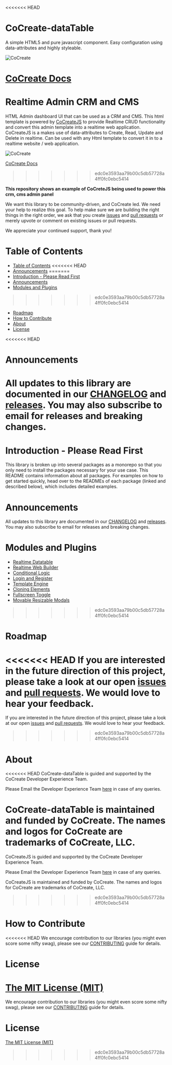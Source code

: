 <<<<<<< HEAD
# CoCreate-dataTable
A simple HTML5 and pure javascript component. Easy configuration using data-attributes and highly styleable.

![CoCreate](https://cdn.cocreate.app/logo.png)

[CoCreate Docs](https://cocreate.app/documentation#CoCreate-dataTable)
=======
# Realtime Admin CRM and CMS
HTML Admin dashboard UI that can be used as a CRM and CMS. This html template is powered by [CoCreateJS](https://cocreate.app/documentation) to provide Realtime CRUD functionality and  convert this admin template into a realtime web application. CoCreateJS is a  makes use of data-attributes to Create, Read, Update and Delete in realtime. Can be used with any Html template to convert it in to a realtime website / web application. 

![CoCreate](https://cdn.cocreate.app/logo.png)

[CoCreate Docs](https://cocreate.app/documentation)
>>>>>>> edc0e3593aa79b00c5db57728a4ff0fc0ebc5414

**This repository shows an example of CoCreteJS being used to power this crm, cms admin panel**

We want this library to be community-driven, and CoCreate led. We need your help to realize this goal. To help make sure we are building the right things in the right order, we ask that you create [issues](https://github.com/CoCreate-app/Realtime_Admin_CRM_and_CMS/issues) and [pull requests](https://github.com/CoCreate-app/Realtime_Admin_CRM_and_CMS/pulls) or merely upvote or comment on existing issues or pull requests.

We appreciate your continued support, thank you!

# Table of Contents

- [Table of Contents](#table-of-contents)
<<<<<<< HEAD
- [Announcements](#announcements)
=======
- [Introduction - Please Read First](#introduction---please-read-first)
- [Announcements](#announcements)
- [Modules and Plugins](#announcements)
>>>>>>> edc0e3593aa79b00c5db57728a4ff0fc0ebc5414
- [Roadmap](#roadmap)
- [How to Contribute](#how-to-contribute)
- [About](#about)
- [License](#license)

<<<<<<< HEAD
<a name="announcements"></a>
# Announcements

All updates to this library are documented in our [CHANGELOG](https://github.com/CoCreate-app/CoCreate-adminUI/blob/master/CHANGELOG.md) and [releases](https://github.com/CoCreate-app/CoCreate-dataTable/releases). You may also subscribe to email for releases and breaking changes. 
=======
<a name="introduction"></a>
# Introduction - Please Read First

This library is broken up into several packages as a monorepo so that you only need to install the packages necessary for your use case. This README contains information about all packages. For examples on how to get started quickly, head over to the READMEs of each package (linked and described below), which includes detailed examples.

<a name="announcements"></a>
# Announcements

All updates to this library are documented in our [CHANGELOG](https://github.com/CoCreate-app/CoCreate-datatables/blob/master/CHANGELOG.md) and [releases](https://github.com/CoCreate-app/CoCreateJS/releases). You may also subscribe to email for releases and breaking changes. 

<a name="modules"></a>
# Modules and Plugins

* [Realtime Datatable](https://github.com/CoCreate-app/CoCreate-dataTable)
* [Realtime Web Builder](https://github.com/CoCreate-app/CoCreate-builder)
* [Conditional Logic](https://github.com/CoCreate-app/CoCreate-conditional-logic)
* [Login and Register](https://github.com/CoCreate-app/CoCreate-users)
* [Template Engine](https://github.com/CoCreate-app/CoCreate-templating)
* [Cloning Elements](https://github.com/CoCreate-app//CoCreate-clone)
* [Fullscreen Toggle](https://github.com/CoCreate-app/CoCreate-fullscreen)
* [Movable Resizable Modals](https://github.com/CoCreate-app/CoCreate-modal)
>>>>>>> edc0e3593aa79b00c5db57728a4ff0fc0ebc5414

<a name="roadmap"></a>
# Roadmap

<<<<<<< HEAD
If you are interested in the future direction of this project, please take a look at our open [issues](https://github.com/CoCreate-app/CoCreate-adminUI/issues) and [pull requests](https://github.com/CoCreate-app/CoCreate-adminUI/pulls). We would love to hear your feedback.
=======
If you are interested in the future direction of this project, please take a look at our open [issues](https://github.com/CoCreate-app/CoCreate-datatables/issues) and [pull requests](https://github.com/CoCreate-app/CoCreate-datatables/pulls). We would love to hear your feedback.
>>>>>>> edc0e3593aa79b00c5db57728a4ff0fc0ebc5414


<a name="about"></a>
# About

<<<<<<< HEAD
CoCreate-dataTable is guided and supported by the CoCreate Developer Experience Team.

Please Email the Developer Experience Team [here](mailto:develop@cocreate.app) in case of any queries.

CoCreate-dataTable is maintained and funded by CoCreate. The names and logos for CoCreate are trademarks of CoCreate, LLC.
=======
CoCreateJS is guided and supported by the CoCreate Developer Experience Team.

Please Email the Developer Experience Team [here](mailto:develop@cocreate.app) in case of any queries.

CoCreateJS is maintained and funded by CoCreate. The names and logos for CoCreate are trademarks of CoCreate, LLC.
>>>>>>> edc0e3593aa79b00c5db57728a4ff0fc0ebc5414

<a name="contribute"></a>
# How to Contribute

<<<<<<< HEAD
We encourage contribution to our libraries (you might even score some nifty swag), please see our [CONTRIBUTING](https://github.com/CoCreate-app/CoCreate-adminUI/blob/master/CONTRIBUTING.md) guide for details.

# License
[The MIT License (MIT)](https://github.com/CoCreate-app/CoCreate-adminUI/blob/master/LICENSE)
=======
We encourage contribution to our libraries (you might even score some nifty swag), please see our [CONTRIBUTING](https://github.com/CoCreate-app/CoCreate-datatables/blob/master/CONTRIBUTING.md) guide for details.

# License
[The MIT License (MIT)](https://github.com/CoCreate-app/CoCreate-datatables/blob/master/LICENSE)
>>>>>>> edc0e3593aa79b00c5db57728a4ff0fc0ebc5414
